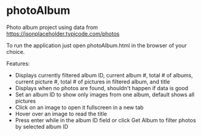 # photoAlbum
Photo album project using data from https://jsonplaceholder.typicode.com/photos

To run the application just open photoAlbum.html in the browser of your choice.

Features:
- Displays currently filtered album ID, current album #, total # of albums, current picture #, total # of pictures in filtered album, and title
- Displays when no photos are found, shouldn't happen if data is good
- Set an album ID to show only images from one album, default shows all pictures
- Click on an image to open it fullscreen in a new tab
- Hover over an image to read the title
- Press enter while in the album ID field or click Get Album to filter photos by selected album ID